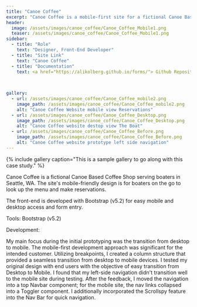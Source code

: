 ```yaml
---
title: "Canoe Coffee"
excerpt: "Canoe Coffee is a mobile-first site for a fictional Canoe Based Coffee Shop serving boaters in Seattle, WA."
header:
  image: /assets/images/canoe_coffee/Canoe_Coffee_Mobile1.png
  teaser: /assets/images/canoe_coffee/Canoe_Coffee_Mobile1.png
sidebar:
  - title: "Role"
    text: "Designer, Front-End Developer"
  - title: "Site Link"
    text: "Canoe Coffee"
  - title: "Documentation"
    text: <a href="https://alikolberg.github.io/forms/"> Github Repository
    
  

gallery:
  - url: /assets/images/canoe_coffee/Canoe_Coffee_mobile2.png
    image_path: /assets/images/canoe_coffee/Canoe_Coffee_mobile2.png
    alt: "Canoe Coffee Website mobile view Reservations"
  - url: /assets/images/canoe_coffee/Canoe_Coffee_Desktop.png
    image_path: /assets/images/canoe_coffee/Canoe_Coffee_Desktop.png
    alt: "Canoe Coffee website destop view The Boat"
  - url: /assets/images/canoe_coffee/Canoe_Coffee_Before.png
    image_path: /assets/images/canoe_coffee/Canoe_Coffee_Before.png
    alt: "Canoe Coffee website prototype left side navigation"
---
```



{% include gallery caption="This is a sample gallery to go along with this case study." %}

Canoe Coffee is a fictional Canoe Based Coffee Shop serving boaters in Seattle, WA. The site's mobile-friendly design is for boaters on the go to look up the menu and make reservations.

The front-end is developed with Bootstrap (v5.2) for easy mobile and desktop access and form entry. 

Tools:
    Bootstrap (v5.2)

Development:

My main focus during the initial prototyping was the transition from desktop to mobile. The mobile-first development approach was significant for the intended customer. Utilizing breakpoints, I created a column structure that provided a seamless transition from desktop to mobile devices. I tested my original design with end users with the objective of easy transition from Desktop to Mobile. I found that my left-side navigation didn't transition well to the mobile site during testing. After the feedback, I moved the navigation into a top Navbar component; for the mobile site, the nav links collapsed into a Toggler component. I additionally incorporated the Scrollspy feature into the Nav Bar for quick navigation. 

